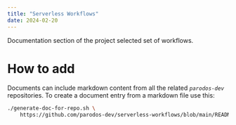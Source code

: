 ```yaml
---
title: "Serverless Workflows"
date: 2024-02-20 
---
```


Documentation section of the project selected set of workflows.

# How to add
Documents can include markdown content from all the related *`parodos-dev`* repositories. 
To create a document entry from a markdown file use this:

```bash
./generate-doc-for-repo.sh \
    https://github.com/parodos-dev/serverless-workflows/blob/main/README.md > content/docs/workflows/newdoc.md
```
